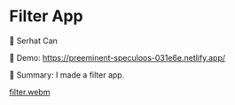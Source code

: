 # Filter App

🔵 Serhat Can

🔵 Demo: https://preeminent-speculoos-031e6e.netlify.app/

🔵 Summary: I made a filter app.

[filter.webm](https://user-images.githubusercontent.com/85739464/220732313-02329ea7-b3d8-4ec3-9944-7ffb9f64ec8b.webm)
